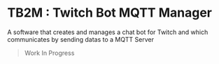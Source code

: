 # TB2M : Twitch Bot MQTT Manager

A software that creates and manages a chat bot for Twitch and which communicates by sending datas to a MQTT Server

> Work In Progress
